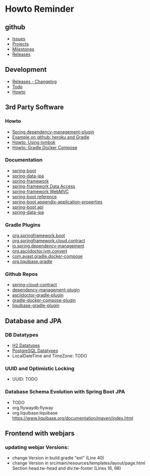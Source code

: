 # Howto Reminder

## github
* [Issues](https://github.com/BloodMoneyApp/bloodmoney/issues)
* [Projects](https://github.com/BloodMoneyApp/bloodmoney/projects)
* [Milestones](https://github.com/BloodMoneyApp/bloodmoney/milestones)
* [Releases](https://github.com/BloodMoneyApp/bloodmoney/releases)

## Development
* [Releases - Changelog](docs/RELEASES.md)
* [Todo](docs/TODO.md)
* [Howto](docs/HOWTO.md)


## 3rd Party Software 
### Howto
* [Spring dependency-management-plugin](https://docs.spring.io/dependency-management-plugin/docs/current/reference/html/)
* [Example on github: heroku and Gradle](https://github.com/heroku/gradle-getting-started/blob/master/build.gradle)
* [Howto: Using lombok](https://projectlombok.org/setup/overview)
* [Howto: Gradle Docker Compose](https://bmuschko.com/blog/gradle-docker-compose/)

### Documentation
* [spring-boot](https://spring.io/projects/spring-boot)
* [spring-data-jpa](https://spring.io/projects/spring-data-jpa)
* [spring-framework](https://spring.io/projects/spring-framework)
* [spring-framework Data Access](https://docs.spring.io/spring-framework/docs/current/spring-framework-reference/data-access.html)
* [spring-framework WebMVC](https://docs.spring.io/spring/docs/current/spring-framework-reference/web.html)
* [spring-boot reference](https://docs.spring.io/spring-boot/docs/2.2.5.RELEASE/reference/html/)
* [spring-boot appendix-application-properties](https://docs.spring.io/spring-boot/docs/2.2.5.RELEASE/reference/html/appendix-application-properties.html#common-application-properties)
* [spring-boot api](https://docs.spring.io/spring-boot/docs/2.2.5.RELEASE/api/)
* [spring-data-jpa](https://docs.spring.io/spring-data/jpa/docs/2.2.5.RELEASE/reference/html/#reference)

### Gradle Plugins
* [org.springframework.boot](https://plugins.gradle.org/plugin/org.springframework.boot)
* [org.springframework.cloud.contract](https://plugins.gradle.org/plugin/org.springframework.cloud.contract)
* [io.spring.dependency-management](https://plugins.gradle.org/plugin/io.spring.dependency-management)
* [org.asciidoctor.jvm.convert](https://plugins.gradle.org/plugin/org.asciidoctor.jvm.convert)
* [com.avast.gradle.docker-compose](https://plugins.gradle.org/plugin/com.avast.gradle.docker-compose)
* [org.liquibase.gradle](https://plugins.gradle.org/plugin/org.liquibase.gradle)

### Github Repos
* [spring-cloud-contract](https://github.com/spring-cloud/spring-cloud-contract)
* [dependency-management-plugin](https://github.com/spring-gradle-plugins/dependency-management-plugin)
* [asciidoctor-gradle-plugin](https://github.com/asciidoctor/asciidoctor-gradle-plugin)
* [gradle-docker-compose-plugin](https://github.com/avast/gradle-docker-compose-plugin)
* [liquibase-gradle-plugin](https://github.com/liquibase/liquibase-gradle-plugin)

## Database and JPA
### DB Datatypes
* [H2 Datatypes](http://www.h2database.com/html/datatypes.html)
* [PostgreSQL Datatypes](https://www.postgresql.org/docs/11/datatype.html)
* LocalDateTime and TimeZone: TODO

### UUID and Optimistic Locking
* UUID: TODO

### Database Schema Evolution with Spring Boot JPA
* TODO
* org.flywaydb:flyway
* org.liquibase:liquibase https://www.liquibase.org/documentation/maven/index.html
 

## Frontend with webjars

### updating webjar Versions:
* change Version in build.gradle "ext" (Line 40)
* change Version in src/main/resources/templates/layout/page.html Section head.tw-head and div.tw-footer (Lines 16, 98) 
